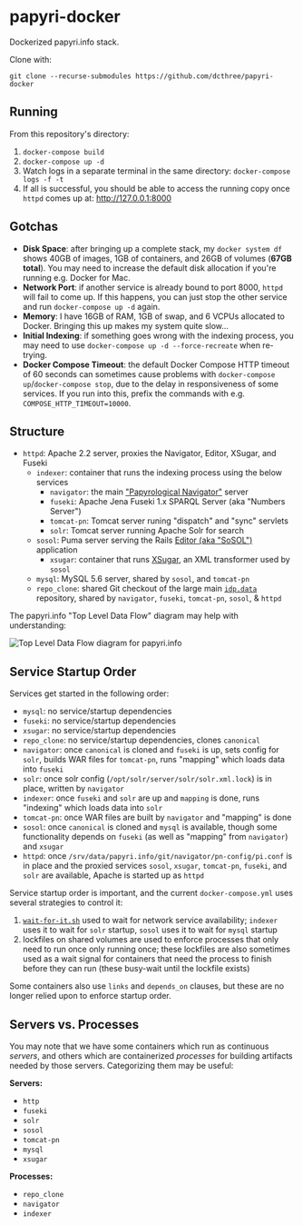 # papyri-docker

Dockerized papyri.info stack.

Clone with:

    git clone --recurse-submodules https://github.com/dcthree/papyri-docker

## Running

From this repository's directory:

1. `docker-compose build`
2. `docker-compose up -d`
3. Watch logs in a separate terminal in the same directory: `docker-compose logs -f -t`
4. If all is successful, you should be able to access the running copy once `httpd` comes up at: <http://127.0.0.1:8000>

## Gotchas

* **Disk Space**: after bringing up a complete stack, my `docker system df` shows 40GB of images, 1GB of containers, and 26GB of volumes (**67GB total**). You may need to increase the default disk allocation if you're running e.g. Docker for Mac.
* **Network Port**: if another service is already bound to port 8000, `httpd` will fail to come up. If this happens, you can just stop the other service and run `docker-compose up -d` again.
* **Memory**: I have 16GB of RAM, 1GB of swap, and 6 VCPUs allocated to Docker. Bringing this up makes my system quite slow...
* **Initial Indexing**: if something goes wrong with the indexing process, you may need to use `docker-compose up -d --force-recreate` when re-trying.
* **Docker Compose Timeout**: the default Docker Compose HTTP timeout of 60 seconds can sometimes cause problems with `docker-compose up`/`docker-compose stop`, due to the delay in responsiveness of some services. If you run into this, prefix the commands with e.g. `COMPOSE_HTTP_TIMEOUT=10000`.

## Structure

* `httpd`: Apache 2.2 server, proxies the Navigator, Editor, XSugar, and Fuseki
  * `indexer`: container that runs the indexing process using the below services
    * `navigator`: the main ["Papyrological Navigator"](https://github.com/papyri/navigator) server
    * `fuseki`: Apache Jena Fuseki 1.x SPARQL Server (aka "Numbers Server")
    * `tomcat-pn`: Tomcat server runing "dispatch" and "sync" servlets
    * `solr`: Tomcat server running Apache Solr for search
  * `sosol`: Puma server serving the Rails [Editor (aka "SoSOL")](http://github.com/sosol/sosol) application
    * `xsugar`: container that runs [XSugar](https://github.com/papyri/xsugar), an XML transformer used by `sosol`
  * `mysql`: MySQL 5.6 server, shared by `sosol`, and `tomcat-pn`
  * `repo_clone`: shared Git checkout of the large main [`idp.data`](https://github.com/papyri/idp.data) repository, shared by `navigator`, `fuseki`, `tomcat-pn`, `sosol`, & `httpd`

The papyri.info "Top Level Data Flow" diagram may help with understanding:

![Top Level Data Flow diagram for papyri.info](http://papyri.github.io/documentation/system_level/images/TopLevelDataFlow-new.jpg)

## Service Startup Order

Services get started in the following order:

* `mysql`: no service/startup dependencies
* `fuseki`: no service/startup dependencies
* `xsugar`: no service/startup dependencies
* `repo_clone`:  no service/startup dependencies, clones `canonical`
* `navigator`: once `canonical` is cloned and `fuseki` is up, sets config for `solr`, builds WAR files for `tomcat-pn`, runs "mapping" which loads data into `fuseki`
* `solr`: once solr config (`/opt/solr/server/solr/solr.xml.lock`) is in place, written by `navigator`
* `indexer`: once `fuseki` and `solr` are up and `mapping` is done, runs "indexing" which loads data into `solr`
* `tomcat-pn`: once WAR files are built by `navigator` and "mapping" is done
* `sosol`: once `canonical` is cloned and `mysql` is available, though some functionality depends on `fuseki` (as well as "mapping" from `navigator`) and `xsugar`
* `httpd`: once `/srv/data/papyri.info/git/navigator/pn-config/pi.conf` is in place and the proxied services `sosol`, `xsugar`, `tomcat-pn`, `fuseki`, and `solr` are available, Apache is started up as `httpd`

Service startup order is important, and the current `docker-compose.yml` uses several strategies to control it:

1. [`wait-for-it.sh`](https://github.com/vishnubob/wait-for-it) used to wait for network service availability; `indexer` uses it to wait for `solr` startup, `sosol` uses it to wait for `mysql` startup
2. lockfiles on shared volumes are used to enforce processes that only need to run once only running once; these lockfiles are also sometimes used as a wait signal for containers that need the process to finish before they can run (these busy-wait until the lockfile exists)

Some containers also use `links` and `depends_on` clauses, but these are no longer relied upon to enforce startup order.

## Servers vs. Processes

You may note that we have some containers which run as continuous *servers*, and others which are containerized *processes* for building artifacts needed by those servers. Categorizing them may be useful:

**Servers:**
* `http`
* `fuseki`
* `solr`
* `sosol`
* `tomcat-pn`
* `mysql`
* `xsugar`

**Processes:**
* `repo_clone`
* `navigator`
* `indexer`
